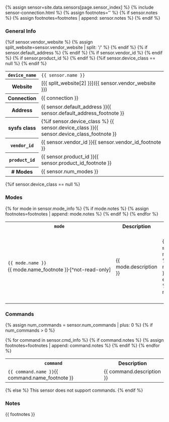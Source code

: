 {% assign sensor=site.data.sensors[page.sensor_index] %}
{% include sensor-connection.html %}
{% assign footnotes='' %}
{% if sensor.notes %}
    {% assign footnotes=footnotes | append: sensor.notes %}
{% endif %}

<!-- the empty comments before and after the footnotes are to prevent unwanted
     spaces from being added between the spans -->

### General Info

<table class="table table-striped table-bordered">
    <tr>
        <th><code>device_name</code></th>
        <td><code>{{ sensor.name }}</code></td>
    </tr>
    {%if sensor.vendor_website %}
    <tr>
        <th>Website</th>
        {% assign split_website=sensor.vendor_website | split: '/' %}
        <td><span markdown="1">[{{ split_website[2] }}]({{ sensor.vendor_website }})</span></td>
    </tr>
    {% endif %}
    <tr>
        <th>Connection</th>
        <td>{{ connection }}</td>
    </tr>
    {% if sensor.default_address %}
    <tr>
        <th>Address</th>
        <td>
            {{ sensor.default_address }}<!--
            {% if sensor.default_address_footnote %}
                --><span markdown="1">{{ sensor.default_address_footnote }}</span><!--
            {% endif %}
            -->
        </td>
    </tr>
    {% endif %}
    <tr>
        <th>sysfs class</th>
        <td>
            {%if sensor.device_class %}
                <span markdown="1">{{ sensor.device_class }}</span><!--
            {% else %}
                <span markdown="1">[lego-sensor]</span><!--
            {% endif %}
            {%if sensor.device_class_footnote %}
                --><span markdown="1">{{ sensor.device_class_footnote }}</span><!--
            {% endif %}
            -->
        </td>
    </tr>
    {% if sensor.vendor_id %}
    <tr>
        <th><code>vendor_id</code></th>
        <td>
            {{ sensor.vendor_id }}<!--
            {% if sensor.vendor_id_footnote %}
                --><span markdown="1">{{ sensor.vendor_id_footnote }}</span><!--
            {% endif %}
            -->
        </td>
    </tr>
    {% endif %}
    {% if sensor.product_id %}
    <tr>
        <th><code>product_id</code></th>
        <td>
            {{ sensor.product_id }}<!--
            {% if sensor.product_id_footnote %}
                --><span markdown="1">{{ sensor.product_id_footnote }}</span><!--
            {% endif %}
            -->
        </td>
    </tr>
    {% endif %}
    {%if sensor.device_class == null %}
    <tr>
        <th># Modes</th>
        <td>{{ sensor.num_modes }}</td>
    </tr>
    {% endif %}
</table>

{%if sensor.device_class == null %}
### Modes

<table id="sensor-modes" class="table table-striped table-bordered">
    <tr>
        <th><code>mode</code></th>
        <th>Description</th>
        <th><code>units</code></th>
        <th><code>decimals</code><span markdown="1">[^decimals]</span></th>
        <th><code>num_values</code></th>
        <th>Values</th>
    </tr>
    {% for mode in sensor.mode_info %}
    {% if mode.notes %}
        {% assign footnotes=footnotes | append: mode.notes %}
    {% endif %}
    <tr>
        <td style="white-space:nowrap;">
            <code>{{ mode.name }}</code><!--
            {% if mode.name_footnote %}
                --><span markdown="1">{{ mode.name_footnote }}</span><!--
            {% endif %}
            {% if sensor.num_read_only_modes %}
                {% assign num_read_only_modes=sensor.num_read_only_modes | plus: 0 %}
                {%if forloop.index > num_read_only_modes %}
                    {% if mode.name_footnote %}
                        --><sup>,</sup><!--
                    {% endif %}
                    --><span markdown="1">[^not-read-only]</span><!--
                {% endif %}
            {% endif %}
            -->
        </td>
        <td>{{ mode.description }}</td>
        <td>
            {% if mode.units %}
                <code>{{ mode.units }}</code>
                {% if mode.units_description %}
                    ({{ mode.units_description }})
                {% endif %}
            {% else %}
                <i>none</i>
            {% endif %}<!--
            {% if mode.units_footnote %}
            --><span markdown='1'>{{ mode.units_footnote }}</span><!--
            {% endif %}
            -->
        </td>
        <td>
            <code>
                {% if mode.decimals %}
                    {{ mode.decimals }}
                {% else %}
                    0
                {% endif %}
            </code>
        </td>
        <td>
            <code>
                {% assign num_values=1 %}
                {% if mode.data_sets %}
                    {% assign num_values=mode.data_sets %}
                {% endif %}
                {{ num_values }}
            </code>
        </td>
        <td>
            {% for i in (1..num_values) %}
                {% assign value=forloop.index0 | prepend: 'value' %}
                {% if mode[value] %}
                {% if i > 1 %}
                    <br />
                {% endif %}
                {% assign value_footnote=value | append: '_footnote' %}
                <span style="white-space:nowrap;">
                    <code>{{ value }}</code>: {{ mode[value] }}<!--
                    {% if mode[value_footnote] %}
                        --><span markdown="1">{{ mode[value_footnote] }}</span><!--
                    {% endif %}
                    -->
                </span>
                {% endif %}
            {% endfor %}
        </td>
    </tr>
    {% endfor %}
</table>

[^decimals]: Decimal places. For example, if the range of a value is from 0 to 1000
    and `decimals` is `1`, then the actual range is 0.0 to 100.0 in the units specified.

[^not-read-only]: This mode is not availible when the sensor is connected to a
    read-only input port like the HiTechnic NXT Sensor MUX.
{% endif %}

### Commands
{% assign num_commands = sensor.num_commands | plus: 0 %}
{% if num_commands > 0 %}
<table class="table table-striped table-bordered">
    <tr>
        <th><code>command</code></th>
        <th>Description</th>
    </tr>
    {% for command in sensor.cmd_info %}
    {% if command.notes %}
        {% assign footnotes=footnotes | append: command.notes %}
    {% endif %}
    <tr>
        <td>
            <code>{{ command.name }}</code><!--
            {% if command.name_footnote %}
                --><span markdown="1">{{ command.name_footnote }}</span><!--
            {% endif %}
            -->
        </td>
        <td><span markdown="1">{{ command.description }}</span></td>
    </tr>
    {% endfor %}
</table>
{% else %}
This sensor does not support commands.
{% endif %}

### Notes

{{ footnotes }}

[lego-sensor]: ../../drivers/lego-sensor-class
